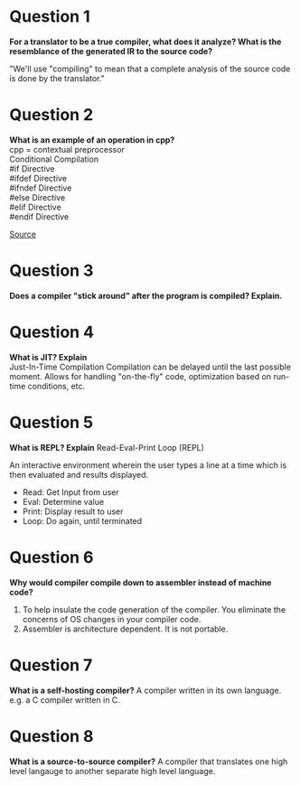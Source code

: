 
# Question 1
**For a translator to be a true compiler, what does it analyze? What is the resemblance of the generated IR to the source code?**

"We'll use "compiling" to mean that a complete analysis of the source code is done by the translator."




# Question 2
**What is an example of an operation in cpp?**  
cpp = contextual preprocessor  
Conditional Compilation  
#if Directive  
#ifdef Directive  
#ifndef Directive  
#else Directive  
#elif Directive  
#endif Directive  

[Source](https://www.geeksforgeeks.org/cc-preprocessors/#)


# Question 3
**Does a compiler "stick around" after the program is compiled? Explain.**

# Question 4
**What is JIT? Explain**  
Just-In-Time Compilation
Compilation can be delayed until the last possible moment.
Allows for handling "on-the-fly" code, optimization based on run-time conditions, etc.

# Question 5
**What is REPL? Explain**
Read-Eval-Print Loop (REPL)

An interactive environment wherein the user types a line at a time which is then evaluated and results displayed.

- Read: Get Input from user
- Eval: Determine value
- Print: Display result to user
- Loop: Do again, until terminated

# Question 6
**Why would compiler compile down to assembler instead of machine code?**
1. To help insulate the code generation of the compiler. You eliminate the concerns of OS changes in your compiler code.
2. Assembler is architecture dependent. It is not portable. 

# Question 7
**What is a self-hosting compiler?**
A compiler written in its own language.
e.g. a C compiler written in C.

# Question 8
**What is a source-to-source compiler?**
A compiler that translates one high level langauge to another separate high level language.


